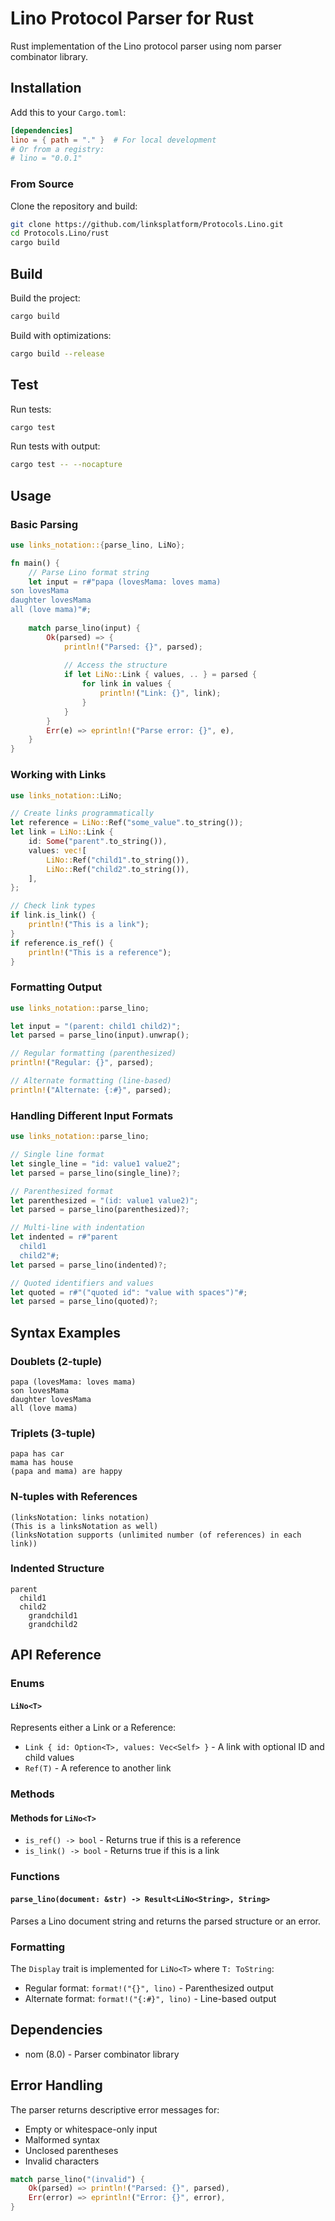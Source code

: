# Lino Protocol Parser for Rust

Rust implementation of the Lino protocol parser using nom parser combinator
library.

## Installation

Add this to your `Cargo.toml`:

```toml
[dependencies]
lino = { path = "." }  # For local development
# Or from a registry:
# lino = "0.0.1"
```

### From Source

Clone the repository and build:

```bash
git clone https://github.com/linksplatform/Protocols.Lino.git
cd Protocols.Lino/rust
cargo build
```

## Build

Build the project:

```bash
cargo build
```

Build with optimizations:

```bash
cargo build --release
```

## Test

Run tests:

```bash
cargo test
```

Run tests with output:

```bash
cargo test -- --nocapture
```

## Usage

### Basic Parsing

```rust
use links_notation::{parse_lino, LiNo};

fn main() {
    // Parse Lino format string
    let input = r#"papa (lovesMama: loves mama)
son lovesMama
daughter lovesMama
all (love mama)"#;
    
    match parse_lino(input) {
        Ok(parsed) => {
            println!("Parsed: {}", parsed);
            
            // Access the structure
            if let LiNo::Link { values, .. } = parsed {
                for link in values {
                    println!("Link: {}", link);
                }
            }
        }
        Err(e) => eprintln!("Parse error: {}", e),
    }
}
```

### Working with Links

```rust
use links_notation::LiNo;

// Create links programmatically
let reference = LiNo::Ref("some_value".to_string());
let link = LiNo::Link {
    id: Some("parent".to_string()),
    values: vec![
        LiNo::Ref("child1".to_string()),
        LiNo::Ref("child2".to_string()),
    ],
};

// Check link types
if link.is_link() {
    println!("This is a link");
}
if reference.is_ref() {
    println!("This is a reference");
}
```

### Formatting Output

```rust
use links_notation::parse_lino;

let input = "(parent: child1 child2)";
let parsed = parse_lino(input).unwrap();

// Regular formatting (parenthesized)
println!("Regular: {}", parsed);

// Alternate formatting (line-based)
println!("Alternate: {:#}", parsed);
```

### Handling Different Input Formats

```rust
use links_notation::parse_lino;

// Single line format
let single_line = "id: value1 value2";
let parsed = parse_lino(single_line)?;

// Parenthesized format
let parenthesized = "(id: value1 value2)";
let parsed = parse_lino(parenthesized)?;

// Multi-line with indentation
let indented = r#"parent
  child1
  child2"#;
let parsed = parse_lino(indented)?;

// Quoted identifiers and values
let quoted = r#"("quoted id": "value with spaces")"#;
let parsed = parse_lino(quoted)?;
```

## Syntax Examples

### Doublets (2-tuple)

```lino
papa (lovesMama: loves mama)
son lovesMama
daughter lovesMama
all (love mama)
```

### Triplets (3-tuple)

```lino
papa has car
mama has house
(papa and mama) are happy
```

### N-tuples with References

```lino
(linksNotation: links notation)
(This is a linksNotation as well)
(linksNotation supports (unlimited number (of references) in each link))
```

### Indented Structure

```lino
parent
  child1
  child2
    grandchild1
    grandchild2
```

## API Reference

### Enums

#### `LiNo<T>`

Represents either a Link or a Reference:

- `Link { id: Option<T>, values: Vec<Self> }` - A link with optional ID and
  child values
- `Ref(T)` - A reference to another link

### Methods

#### Methods for `LiNo<T>`

- `is_ref() -> bool` - Returns true if this is a reference
- `is_link() -> bool` - Returns true if this is a link

### Functions

#### `parse_lino(document: &str) -> Result<LiNo<String>, String>`

Parses a Lino document string and returns the parsed structure or an error.

### Formatting

The `Display` trait is implemented for `LiNo<T>` where `T: ToString`:

- Regular format: `format!("{}", lino)` - Parenthesized output
- Alternate format: `format!("{:#}", lino)` - Line-based output

## Dependencies

- nom (8.0) - Parser combinator library

## Error Handling

The parser returns descriptive error messages for:

- Empty or whitespace-only input
- Malformed syntax
- Unclosed parentheses
- Invalid characters

```rust
match parse_lino("(invalid") {
    Ok(parsed) => println!("Parsed: {}", parsed),
    Err(error) => eprintln!("Error: {}", error),
}
```
